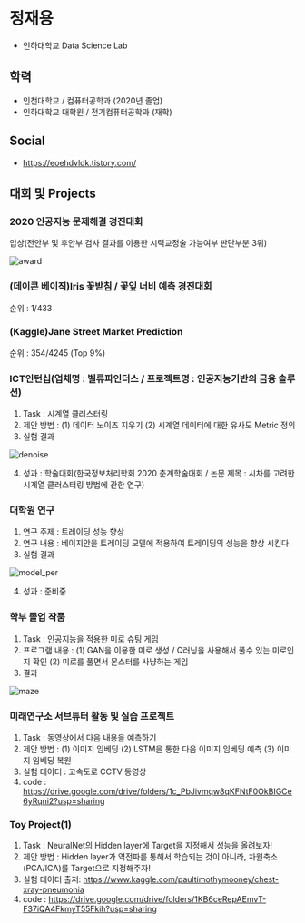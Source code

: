 # 정재용

  + 인하대학교 Data Science Lab  

## 학력
   + 인천대학교 / 컴퓨터공학과 (2020년 졸업)
   + 인하대학교 대학원 / 전기컴퓨터공학과 (재학)
 
## Social
  + https://eoehdvldk.tistory.com/

## 대회 및 Projects
### 2020 인공지능 문제해결 경진대회 
입상(전안부 및 후안부 검사 결과를 이용한 시력교정술 가능여부 판단부분 3위)


  ![award](https://user-images.githubusercontent.com/42512062/130656010-f0016fd9-644c-4c98-8781-39b5a6652323.PNG)

### (데이콘 베이직)Iris 꽃받침 / 꽃잎 너비 예측 경진대회
순위 : 1/433 

### (Kaggle)Jane Street Market Prediction
순위 : 354/4245 (Top 9%) 
  
### ICT인턴십(업체명 : 벨류파인더스 / 프로젝트명 : 인공지능기반의 금융 솔루션)
1. Task : 시계열 클러스터링
2. 제안 방법 :
    (1) 데이터 노이즈 지우기
    (2) 시계열 데이터에 대한 유사도 Metric 정의
3. 실험 결과

![denoise](https://user-images.githubusercontent.com/42512062/130621562-80458c74-b214-4041-a317-486750e23c2f.PNG)

4. 성과 : 학술대회(한국정보처리학회 2020 춘계학술대회 /  논문 제목 : 시차를 고려한 시계열 클러스터링 방법에 관한 연구)

### 대학원 연구
1. 연구 주제 : 트레이딩 성능 향상
2. 연구 내용 : 베이지안을 트레이딩 모델에 적용하여 트레이딩의 성능을 향상 시킨다.
3. 실험 결과

![model_per](https://user-images.githubusercontent.com/42512062/138025606-be6bd76b-5832-492c-a0d8-4ab670832a97.PNG)

4. 성과 : 준비중

### 학부 졸업 작품
1. Task : 인공지능을 적용한 미로 슈팅 게임
2. 프로그램 내용 :
    (1) GAN을 이용한 미로 생성 / Q러닝을 사용해서 풀수 있는 미로인지 확인
    (2) 미로를 풀면서 몬스터를 사냥하는 게임
3. 결과

![maze](https://user-images.githubusercontent.com/42512062/130655136-11d4cc26-6756-4b94-9fba-8e59b201a32e.PNG)

### 미래연구소 서브튜터 활동 및 실습 프로젝트
1. Task : 동영상에서 다음 내용을 예측하기
2. 제안 방법 : 
    (1) 이미지 임베딩
    (2) LSTM을 통한 다음 이미지 임베딩 예측
    (3) 이미지 임베딩 복원
3. 실험 데이터 : 고속도로 CCTV 동영상
4. code : https://drive.google.com/drive/folders/1c_PbJivmqw8qKFNtF0OkBIGCe6yRqni2?usp=sharing


### Toy Project(1)
1. Task : NeuralNet의 Hidden layer에 Target을 지정해서 성능을 올려보자!
2. 제안 방법 : Hidden layer가 역전파를 통해서 학습되는 것이 아니라, 차원축소(PCA/ICA)를 Target으로 지정해주자!
3. 실험 데이터 출저: https://www.kaggle.com/paultimothymooney/chest-xray-pneumonia
4. code : https://drive.google.com/drive/folders/1KB6ceRepAEmvT-F37iQA4FkmyT55Fkih?usp=sharing


